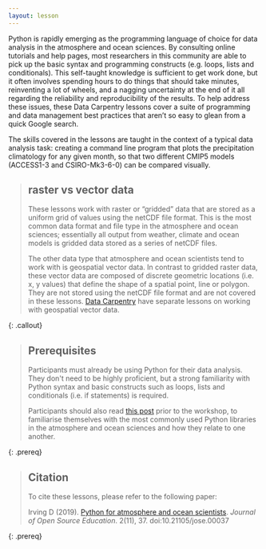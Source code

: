 ```yaml
---
layout: lesson
---
```


Python is rapidly emerging as the programming language of choice for data analysis
in the atmosphere and ocean sciences.
By consulting online tutorials and help pages,
most researchers in this community are able to pick up the basic syntax and programming constructs
(e.g. loops, lists and conditionals).
This self-taught knowledge is sufficient to get work done,
but it often involves spending hours to do things that should take minutes,
reinventing a lot of wheels,
and a nagging uncertainty at the end of it all
regarding the reliability and reproducibility of the results.
To help address these issues,
these Data Carpentry lessons cover a suite of programming and data management best practices
that aren’t so easy to glean from a quick Google search. 

The skills covered in the lessons are taught in the context of a typical data analysis task:
creating a command line program that plots the precipitation climatology for any given month,
so that two different CMIP5 models (ACCESS1-3 and CSIRO-Mk3-6-0) can be compared visually.


> ## raster vs vector data
>
> These lessons work with raster or “gridded” data that are stored as a uniform grid of values using the netCDF file format.
> This is the most common data format and file type in the atmosphere and ocean sciences; 
> essentially all output from weather, climate and ocean models is gridded data stored as a series of netCDF files.
> 
> The other data type that atmosphere and ocean scientists tend to work with is geospatial vector data.
> In contrast to gridded raster data,
> these vector data are composed of discrete geometric locations (i.e. x, y values)
> that define the shape of a spatial point, line or polygon.
> They are not stored using the netCDF file format and are not covered in these lessons.
> [Data Carpentry](http://www.datacarpentry.org/lessons/) have separate lessons on working with geospatial vector data.
>
{: .callout}

> ## Prerequisites
>
> Participants must already be using Python for their data analysis.
> They don't need to be highly proficient,
> but a strong familiarity with Python syntax and basic constructs
> such as loops, lists and conditionals (i.e. if statements) is required. 
>
> Participants should also read
> [this post](https://drclimate.wordpress.com/2016/10/04/the-weatherclimate-python-stack/)
> prior to the workshop,
> to familiarise themselves with the most commonly used Python libraries
> in the atmosphere and ocean sciences and how they relate to one another.
>
{: .prereq}

> ## Citation
>
> To cite these lessons, please refer to the following paper:
>
> Irving D (2019). [Python for atmosphere and ocean scientists](https://jose.theoj.org/papers/10.21105/jose.00037).
> *Journal of Open Source Education*. 2(11), 37. doi:10.21105/jose.00037
> 
{: .prereq}
